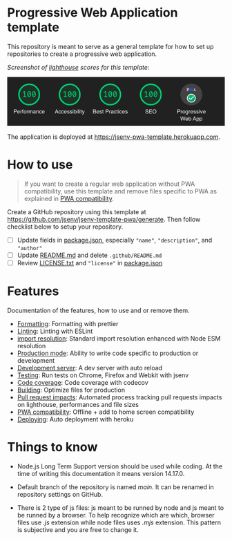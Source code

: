 <!--
README about the GitHub repository template.
Once the template is used, this README should be
deleted and only ../README.md should be kept
-->

# Progressive Web Application template

This repository is meant to serve as a general template for how to set up repositories to create a progressive web application.

_Screenshot of [lighthouse](https://github.com/GoogleChrome/lighthouse#lighthouse-------) scores for this template:_

![lighthouse score screenshot](../docs/lighthouse_score.png)

The application is deployed at https://jsenv-pwa-template.herokuapp.com.

# How to use

> If you want to create a regular web application without PWA compatibility, use this template and remove files specific to PWA as explained in [PWA compatibility](../docs/pwa_compat/readme.md#PWA-compatibility).

Create a GitHub repository using this template at https://github.com/jsenv/jsenv-template-pwa/generate.
Then follow checklist below to setup your repository.

- [ ] Update fields in [package.json](../package.json), especially `"name"`, `"description"`, and `"author"`
- [ ] Update [README.md](../README.md) and delete `.github/README.md`
- [ ] Review [LICENSE.txt](./LICENSE.txt) and `"license"` in [package.json](../package.json#L6)

# Features

Documentation of the features, how to use and or remove them.

- [Formatting](../docs/formatting/readme.md#formatting): Formatting with prettier
- [Linting](../docs/linting/readme.md#linting): Linting with ESLint
- [import resolution](../docs/import_resolution/readme.md#import-resolution): Standard import resolution enhanced with Node ESM resolution
- [Production mode](../docs/production_mode/readme.md#production-mode): Ability to write code specific to production or development
- [Development server](../docs/dev_server/readme.md#Development-server): A dev server with auto reload
- [Testing](../docs/testing/readme.md#testing): Run tests on Chrome, Firefox and Webkit with jsenv
- [Code coverage](../docs/code_coverage/readme.md#Code-coverage): Code coverage with codecov
- [Building](../docs/building/readme.md#Building): Optimize files for production
- [Pull request impacts](../docs/pr_impacts/readme.md#Pull-request-impacts): Automated process tracking pull requests impacts on lighthouse, performances and file sizes
- [PWA compatibility](../docs/pwa_compat/readme.md#PWA-compatibility): Offline + add to home screen compatibility
- [Deploying](../docs/deploying/readme.md#deploying): Auto deployment with heroku

# Things to know

- Node.js Long Term Support version should be used while coding. At the time of writing this documentation it means version 14.17.0.

- Default branch of the repository is named _main_. It can be renamed in repository settings on GitHub.

- There is 2 type of js files: js meant to be runned by node and js meant to be runned by a browser. To help recognize which are which, browser files use _.js_ extension while node files uses _.mjs_ extension. This pattern is subjective and you are free to change it.
